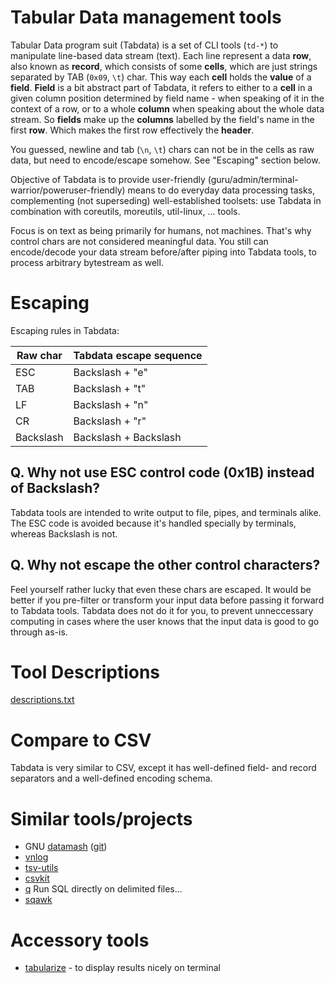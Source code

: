 # Tabular Data management tools

Tabular Data program suit (Tabdata) is a set of CLI tools (`td-*`) to
manipulate line-based data stream (text).
Each line represent a data **row**, also known as **record**,
which consists of some **cells**,
which are just strings separated by TAB (`0x09`, `\t`) char.
This way each **cell** holds the **value** of a **field**.
**Field** is a bit abstract part of Tabdata,
it refers to either to a **cell** in a given column position determined by field name - when speaking of it in the context of a row,
or to a whole **column** when speaking about the whole data stream.
So **fields** make up the **columns** labelled by the field's name in the first **row**.
Which makes the first row effectively the **header**.

You guessed, newline and tab (`\n`, `\t`) chars can not be in the cells
as raw data, but need to encode/escape somehow.
See "Escaping" section below.

Objective of Tabdata is to provide user-friendly
(guru/admin/terminal-warrior/poweruser-friendly) means to do everyday data processing
tasks, complementing (not superseding) well-established toolsets:
use Tabdata in combination with coreutils, moreutils, util-linux, ...
tools.

Focus is on text as being primarily for humans, not machines.
That's why control chars are not considered meaningful data.
You still can encode/decode your data stream before/after piping into
Tabdata tools, to process arbitrary bytestream as well.

# Escaping

Escaping rules in Tabdata:

 | Raw char  | Tabdata escape sequence |
 |-----------|-------------------------|
 | ESC       | Backslash + "e"         |
 | TAB       | Backslash + "t"         |
 | LF        | Backslash + "n"         |
 | CR        | Backslash + "r"         |
 | Backslash | Backslash + Backslash   |

## Q. Why not use ESC control code (0x1B) instead of Backslash?

Tabdata tools are intended to write output to file, pipes, and terminals alike.
The ESC code is avoided because it's handled specially by terminals,
whereas Backslash is not.

## Q. Why not escape the other control characters?

Feel yourself rather lucky that even these chars are escaped.
It would be better if you pre-filter or transform your input data
before passing it forward to Tabdata tools.
Tabdata does not do it for you, to prevent unneccessary computing
in cases where the user knows that the input data is good to go through as-is.

# Tool Descriptions

[descriptions.txt](descriptions.txt)

# Compare to CSV

Tabdata is very similar to CSV, except it has well-defined field- and record separators
and a well-defined encoding schema.

# Similar tools/projects

- GNU [datamash](https://www.gnu.org/software/datamash/) ([git](git://git.sv.gnu.org/datamash.git))
- [vnlog](https://github.com/dkogan/vnlog)
- [tsv-utils](https://github.com/eBay/tsv-utils-dlang)
- [csvkit](https://github.com/wireservice/csvkit)
- [q](https://github.com/harelba/q) Run SQL directly on delimited files...
- [sqawk](https://github.com/dbohdan/sqawk)

# Accessory tools

- [tabularize](../user-tools/tabularize) - to display results nicely on terminal
